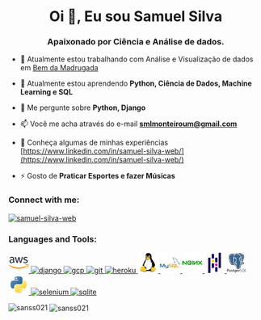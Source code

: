 <h1 align="center">Oi 👋, Eu sou Samuel Silva</h1>
<h3 align="center">Apaixonado por Ciência e Análise de dados.</h3>

- 🔭 Atualmente estou trabalhando com Análise e Visualização de dados em [Bem da Madrugada](https://www.bemdamadrugada.org/)

- 🌱 Atualmente estou aprendendo **Python, Ciência de Dados, Machine Learning e SQL**

- 💬 Me pergunte sobre **Python, Django**

- 📫 Você me acha através do e-mail **smlmonteiroum@gmail.com**

- 📄 Conheça algumas de minhas experiências [https://www.linkedin.com/in/samuel-silva-web/](https://www.linkedin.com/in/samuel-silva-web/)

- ⚡ Gosto de **Praticar Esportes e fazer Músicas**

<h3 align="left">Connect with me:</h3>
<p align="left">
<a href="https://linkedin.com/in/samuel-silva-web" target="blank"><img align="center" src="https://raw.githubusercontent.com/rahuldkjain/github-profile-readme-generator/master/src/images/icons/Social/linked-in-alt.svg" alt="samuel-silva-web" height="30" width="40" /></a>
</p>

<h3 align="left">Languages and Tools:</h3>
<p align="left"> <a href="https://aws.amazon.com" target="_blank" rel="noreferrer"> <img src="https://raw.githubusercontent.com/devicons/devicon/master/icons/amazonwebservices/amazonwebservices-original-wordmark.svg" alt="aws" width="40" height="40"/> </a> <a href="https://www.djangoproject.com/" target="_blank" rel="noreferrer"> <img src="https://cdn.worldvectorlogo.com/logos/django.svg" alt="django" width="40" height="40"/> </a> <a href="https://cloud.google.com" target="_blank" rel="noreferrer"> <img src="https://www.vectorlogo.zone/logos/google_cloud/google_cloud-icon.svg" alt="gcp" width="40" height="40"/> </a> <a href="https://git-scm.com/" target="_blank" rel="noreferrer"> <img src="https://www.vectorlogo.zone/logos/git-scm/git-scm-icon.svg" alt="git" width="40" height="40"/> </a> <a href="https://heroku.com" target="_blank" rel="noreferrer"> <img src="https://www.vectorlogo.zone/logos/heroku/heroku-icon.svg" alt="heroku" width="40" height="40"/> </a> <a href="https://www.linux.org/" target="_blank" rel="noreferrer"> <img src="https://raw.githubusercontent.com/devicons/devicon/master/icons/linux/linux-original.svg" alt="linux" width="40" height="40"/> </a> <a href="https://www.mysql.com/" target="_blank" rel="noreferrer"> <img src="https://raw.githubusercontent.com/devicons/devicon/master/icons/mysql/mysql-original-wordmark.svg" alt="mysql" width="40" height="40"/> </a> <a href="https://www.nginx.com" target="_blank" rel="noreferrer"> <img src="https://raw.githubusercontent.com/devicons/devicon/master/icons/nginx/nginx-original.svg" alt="nginx" width="40" height="40"/> </a> <a href="https://pandas.pydata.org/" target="_blank" rel="noreferrer"> <img src="https://raw.githubusercontent.com/devicons/devicon/2ae2a900d2f041da66e950e4d48052658d850630/icons/pandas/pandas-original.svg" alt="pandas" width="40" height="40"/> </a> <a href="https://www.postgresql.org" target="_blank" rel="noreferrer"> <img src="https://raw.githubusercontent.com/devicons/devicon/master/icons/postgresql/postgresql-original-wordmark.svg" alt="postgresql" width="40" height="40"/> </a> <a href="https://www.python.org" target="_blank" rel="noreferrer"> <img src="https://raw.githubusercontent.com/devicons/devicon/master/icons/python/python-original.svg" alt="python" width="40" height="40"/> </a> <a href="https://www.selenium.dev" target="_blank" rel="noreferrer"> <img src="https://raw.githubusercontent.com/detain/svg-logos/780f25886640cef088af994181646db2f6b1a3f8/svg/selenium-logo.svg" alt="selenium" width="40" height="40"/> </a> <a href="https://www.sqlite.org/" target="_blank" rel="noreferrer"> <img src="https://www.vectorlogo.zone/logos/sqlite/sqlite-icon.svg" alt="sqlite" width="40" height="40"/> </a> </p>

<p><img align="left" src="https://github-readme-stats.vercel.app/api/top-langs?username=sanss021&show_icons=true&locale=en&layout=compact" alt="sanss021" /></p>

<p>&nbsp;<img align="center" src="https://github-readme-stats.vercel.app/api?username=sanss021&show_icons=true&locale=en" alt="sanss021" /></p>




<!---
Olá, sou o Samuel!
Desenvolvedor Web com conhecimentos em Python/Django, Html, Css, Javascript e Sql. Experiência com Docker, Heroku, AWS S3, Git e outras ferramentas.
Prezo sempre por trabalhar em equipe, cooperando com todos e ajudando da melhor maneira possível, com grande satisfação em ensinar e aprender.
Apaixonado por  esportes e Musica.

sanss021/sanss021 is a ✨ special ✨ repository because its `README.md` (this file) appears on your GitHub profile.
You can click the Preview link to take a look at your changes.
--->
